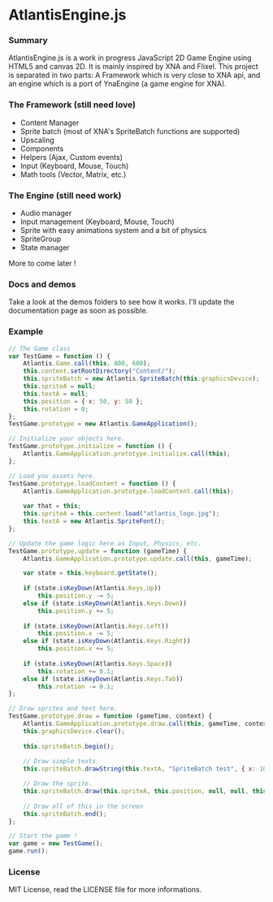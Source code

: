 AtlantisEngine.js
=================

### Summary
AtlantisEngine.js is a work in progress JavaScript 2D Game Engine using HTML5 and canvas 2D. It is mainly inspired by XNA and Flixel.
This project is separated in two parts: A Framework which is very close to XNA api, and an engine which is a port of YnaEngine (a game engine for XNA).

### The Framework (still need love)
* Content Manager
* Sprite batch (most of XNA's SpriteBatch functions are supported)
* Upscaling
* Components
* Helpers (Ajax, Custom events)
* Input (Keyboard, Mouse, Touch)
* Math tools (Vector, Matrix, etc.)

### The Engine (still need work)
* Audio manager
* Input management (Keyboard, Mouse, Touch)
* Sprite with easy animations system and a bit of physics
* SpriteGroup
* State manager

More to come later !

### Docs and demos

Take a look at the demos folders to see how it works. I'll update the documentation page as soon as possible.

### Example

```javascript
// The Game class
var TestGame = function () {
	Atlantis.Game.call(this, 800, 600);
	this.content.setRootDirectory("Content/");
	this.spriteBatch = new Atlantis.SpriteBatch(this.graphicsDevice);
	this.spriteA = null;
	this.textA = null;
	this.position = { x: 50, y: 50 };
	this.rotation = 0;
};
TestGame.prototype = new Atlantis.GameApplication();

// Initialize your objects here. 
TestGame.prototype.initialize = function () {
	Atlantis.GameApplication.prototype.initialize.call(this);
};

// Load you assets here.
TestGame.prototype.loadContent = function () {
	Atlantis.GameApplication.prototype.loadContent.call(this);
	
	var that = this;
	this.spriteA = this.content.load("atlantis_logo.jpg");
	this.textA = new Atlantis.SpriteFont();
};

// Update the game logic here as Input, Physics, etc.
TestGame.prototype.update = function (gameTime) {
	Atlantis.GameApplication.prototype.update.call(this, gameTime);

	var state = this.keyboard.getState();
  
	if (state.isKeyDown(Atlantis.Keys.Up))
		this.position.y -= 5;
	else if (state.isKeyDown(Atlantis.Keys.Down))
		this.position.y += 5;
	
	if (state.isKeyDown(Atlantis.Keys.Left))
		this.position.x -= 5;
	else if (state.isKeyDown(Atlantis.Keys.Right))
		this.position.x += 5;
	
	if (state.isKeyDown(Atlantis.Keys.Space))
		this.rotation += 0.1;
	else if (state.isKeyDown(Atlantis.Keys.Tab))
		this.rotation -= 0.1;
};

// Draw sprites and text here.
TestGame.prototype.draw = function (gameTime, context) {
	Atlantis.GameApplication.prototype.draw.call(this, gameTime, context);
	this.graphicsDevice.clear(); 
 
	this.spriteBatch.begin();
	
	// Draw simple texts.
	this.spriteBatch.drawString(this.textA, "SpriteBatch test", { x: 10, y: 15 }, "#459999");

	// Draw the sprite.
	this.spriteBatch.draw(this.spriteA, this.position, null, null, this.rotation, { x: this.spriteA.width >> 1, y: this.spriteA.height >> 1 });
	
	// Draw all of this in the screen
	this.spriteBatch.end();
};

// Start the game !
var game = new TestGame();
game.run();
```

### License
MIT License, read the LICENSE file for more informations.